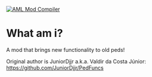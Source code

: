 [![AML Mod Compiler](https://github.com/AndroidModLoader/GTASA_PedFuncs/actions/workflows/main.yml/badge.svg?branch=main)](https://github.com/AndroidModLoader/GTASA_PedFuncs/actions/workflows/main.yml)

# What am i?
A mod that brings new functionality to old peds!

Original author is JuniorDjjr a.k.a. Valdir da Costa Júnior: https://github.com/JuniorDjjr/PedFuncs